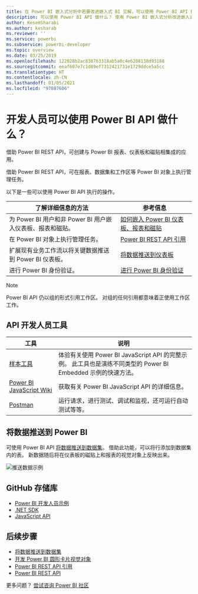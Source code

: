 ```yaml
---
title: 在 Power BI 嵌入式分析中若要改进嵌入式 BI 见解，可以使用 Power BI API 做什么？
description: 可以使用 Power BI API 做什么？ 使用 Power BI 嵌入式分析改进嵌入式 BI 见解。
author: KesemSharabi
ms.author: kesharab
ms.reviewer: ''
ms.service: powerbi
ms.subservice: powerbi-developer
ms.topic: overview
ms.date: 03/25/2019
ms.openlocfilehash: 122028b2ac838763318ab5a0c4e6208138d93188
ms.sourcegitcommit: eeaf607e7c1d89ef7312421731e1729ddce5a5cc
ms.translationtype: HT
ms.contentlocale: zh-CN
ms.lasthandoff: 01/05/2021
ms.locfileid: "97887606"
---
```

# <a name="what-can-developers-do-with-the-power-bi-api"></a>开发人员可以使用 Power BI API 做什么？

借助 Power BI REST API，可创建与 Power BI 报表、仪表板和磁贴相集成的应用。

借助 Power BI REST API，可在报表、数据集和工作区等 Power BI 对象上执行管理任务。

以下是一些可以使用 Power BI API 执行的操作。

| **了解详细信息的方法** | **参考信息** |
|----------------------------------------------------------------------------------|------------------------------------------------------------------------------------|
| 为 Power BI 用户和非 Power BI 用户嵌入仪表板、报表和磁贴。 | [如何嵌入 Power BI 仪表板、报表和磁贴](../embedded/embed-sample-for-customers.md) |
| 在 Power BI 对象上执行管理任务。 | [Power BI REST API 引用](/rest/api/power-bi/) |
| 扩展现有业务工作流以将关键数据推送到 Power BI 仪表板。 | [将数据推送到仪表板](walkthrough-push-data.md) |
| 进行 Power BI 身份验证。 | [进行 Power BI 身份验证](../embedded/get-azuread-access-token.md) |

> [!NOTE]
> Power BI API 仍以组的形式引用工作区。 对组的任何引用都意味着正使用工作区工作。

## <a name="api-developer-tools"></a>API 开发人员工具

| 工具 | 说明 |
|---------|-------------|
| [样本工具](https://microsoft.github.io/PowerBI-JavaScript/demo) | 体验有关使用 Power BI JavaScript API 的完整示例。 此工具也是演练不同类型的 Power BI Embedded 示例的快速方法。 |
| [Power BI JavaScript Wiki](https://github.com/Microsoft/powerbi-javascript/wiki) | 获取有关 Power BI JavaScript API 的详细信息。 |
| [Postman](https://www.getpostman.com/) | 运行请求，进行测试、调试和监视，还可运行自动测试等等。 |

## <a name="push-data-into-power-bi"></a>将数据推送到 Power BI

可使用 Power BI API [将数据推送到数据集](walkthrough-push-data.md)。 借助此功能，可以将行添加到数据集内的表。 新数据随后将在仪表板的磁贴上和报表的视觉对象上反映出来。

![推送数据示例](media/overview-of-power-bi-rest-api/powerbi-push-data.png)

## <a name="github-repositories"></a>GitHub 存储库

* [Power BI 开发人员示例](https://github.com/Microsoft/PowerBI-Developer-Samples)
* [.NET SDK](https://github.com/Microsoft/PowerBI-CSharp)
* [JavaScript API](https://github.com/Microsoft/PowerBI-JavaScript)

## <a name="next-steps"></a>后续步骤

* [将数据推送到数据集](walkthrough-push-data.md)
* [开发 Power BI 圆形卡片视觉对象](../visuals/develop-circle-card.md)
* [Power BI REST API 引用](rest-api-reference.md)
* [Power BI REST API](/rest/api/power-bi/)

更多问题？ [尝试咨询 Power BI 社区](https://community.powerbi.com/)